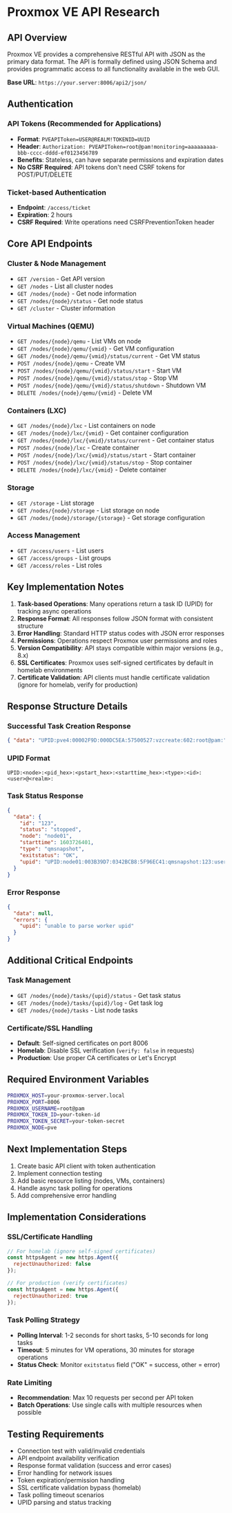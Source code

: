 # Proxmox VE API Research

## API Overview

Proxmox VE provides a comprehensive RESTful API with JSON as the primary data format. The API is formally defined using JSON Schema and provides programmatic access to all functionality available in the web GUI.

**Base URL**: `https://your.server:8006/api2/json/`

## Authentication

### API Tokens (Recommended for Applications)
- **Format**: `PVEAPIToken=USER@REALM!TOKENID=UUID`
- **Header**: `Authorization: PVEAPIToken=root@pam!monitoring=aaaaaaaaa-bbb-cccc-dddd-ef0123456789`
- **Benefits**: Stateless, can have separate permissions and expiration dates
- **No CSRF Required**: API tokens don't need CSRF tokens for POST/PUT/DELETE

### Ticket-based Authentication
- **Endpoint**: `/access/ticket`
- **Expiration**: 2 hours
- **CSRF Required**: Write operations need CSRFPreventionToken header

## Core API Endpoints

### Cluster & Node Management
- `GET /version` - Get API version
- `GET /nodes` - List all cluster nodes
- `GET /nodes/{node}` - Get node information
- `GET /nodes/{node}/status` - Get node status
- `GET /cluster` - Cluster information

### Virtual Machines (QEMU)
- `GET /nodes/{node}/qemu` - List VMs on node
- `GET /nodes/{node}/qemu/{vmid}` - Get VM configuration
- `GET /nodes/{node}/qemu/{vmid}/status/current` - Get VM status
- `POST /nodes/{node}/qemu` - Create VM
- `POST /nodes/{node}/qemu/{vmid}/status/start` - Start VM
- `POST /nodes/{node}/qemu/{vmid}/status/stop` - Stop VM
- `POST /nodes/{node}/qemu/{vmid}/status/shutdown` - Shutdown VM
- `DELETE /nodes/{node}/qemu/{vmid}` - Delete VM

### Containers (LXC)
- `GET /nodes/{node}/lxc` - List containers on node
- `GET /nodes/{node}/lxc/{vmid}` - Get container configuration
- `GET /nodes/{node}/lxc/{vmid}/status/current` - Get container status
- `POST /nodes/{node}/lxc` - Create container
- `POST /nodes/{node}/lxc/{vmid}/status/start` - Start container
- `POST /nodes/{node}/lxc/{vmid}/status/stop` - Stop container
- `DELETE /nodes/{node}/lxc/{vmid}` - Delete container

### Storage
- `GET /storage` - List storage
- `GET /nodes/{node}/storage` - List storage on node
- `GET /nodes/{node}/storage/{storage}` - Get storage configuration

### Access Management
- `GET /access/users` - List users
- `GET /access/groups` - List groups
- `GET /access/roles` - List roles

## Key Implementation Notes

1. **Task-based Operations**: Many operations return a task ID (UPID) for tracking async operations
2. **Response Format**: All responses follow JSON format with consistent structure
3. **Error Handling**: Standard HTTP status codes with JSON error responses
4. **Permissions**: Operations respect Proxmox user permissions and roles
5. **Version Compatibility**: API stays compatible within major versions (e.g., 8.x)
6. **SSL Certificates**: Proxmox uses self-signed certificates by default in homelab environments
7. **Certificate Validation**: API clients must handle certificate validation (ignore for homelab, verify for production)

## Response Structure Details

### Successful Task Creation Response
```json
{ "data": "UPID:pve4:00002F9D:000DC5EA:57500527:vzcreate:602:root@pam:" }
```

### UPID Format
`UPID:<node>:<pid_hex>:<pstart_hex>:<starttime_hex>:<type>:<id>:<user>@<realm>:`

### Task Status Response
```json
{
  "data": {
    "id": "123",
    "status": "stopped",
    "node": "node01",
    "starttime": 1603726401,
    "type": "qmsnapshot",
    "exitstatus": "OK",
    "upid": "UPID:node01:003B39D7:0342BCB8:5F96EC41:qmsnapshot:123:user@pve!token:"
  }
}
```

### Error Response
```json
{ 
  "data": null, 
  "errors": { 
    "upid": "unable to parse worker upid" 
  } 
}
```

## Additional Critical Endpoints

### Task Management
- `GET /nodes/{node}/tasks/{upid}/status` - Get task status
- `GET /nodes/{node}/tasks/{upid}/log` - Get task log
- `GET /nodes/{node}/tasks` - List node tasks

### Certificate/SSL Handling
- **Default**: Self-signed certificates on port 8006
- **Homelab**: Disable SSL verification (`verify: false` in requests)
- **Production**: Use proper CA certificates or Let's Encrypt

## Required Environment Variables

```bash
PROXMOX_HOST=your-proxmox-server.local
PROXMOX_PORT=8006
PROXMOX_USERNAME=root@pam
PROXMOX_TOKEN_ID=your-token-id
PROXMOX_TOKEN_SECRET=your-token-secret
PROXMOX_NODE=pve
```

## Next Implementation Steps

1. Create basic API client with token authentication
2. Implement connection testing
3. Add basic resource listing (nodes, VMs, containers)
4. Handle async task polling for operations
5. Add comprehensive error handling

## Implementation Considerations

### SSL/Certificate Handling
```javascript
// For homelab (ignore self-signed certificates)
const httpsAgent = new https.Agent({
  rejectUnauthorized: false
});

// For production (verify certificates)
const httpsAgent = new https.Agent({
  rejectUnauthorized: true
});
```

### Task Polling Strategy
- **Polling Interval**: 1-2 seconds for short tasks, 5-10 seconds for long tasks
- **Timeout**: 5 minutes for VM operations, 30 minutes for storage operations
- **Status Check**: Monitor `exitstatus` field ("OK" = success, other = error)

### Rate Limiting
- **Recommendation**: Max 10 requests per second per API token
- **Batch Operations**: Use single calls with multiple resources when possible

## Testing Requirements

- Connection test with valid/invalid credentials
- API endpoint availability verification  
- Response format validation (success and error cases)
- Error handling for network issues
- Token expiration/permission handling
- SSL certificate validation bypass (homelab)
- Task polling timeout scenarios
- UPID parsing and status tracking